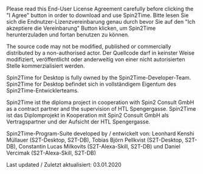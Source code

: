 ﻿Please read this End-User License Agreement carefully before clicking the "I Agree" button in order to download and use Spin2Time.
Bitte lesen Sie sich die Endnutzer-Lizenzvereinbarung genau durch bevor Sie auf den "Ich akzeptiere die Vereinbarung" Button klicken, um Spin2Time herunterzuladen und fortan benutzen zu können.

The source code may not be modified, published or commercially distributed by a non-authorised actor.
Der Quellcode darf in keinster Weise modifiziert, veröffentlicht oder anderweitig von einer nicht autorisierten Stelle kommerzialisiert werden.

Spin2Time for Desktop is fully owned by the Spin2Time-Developer-Team.
Spin2Time for Desktop befindet sich in vollständigem Eigentum des Spin2Time-Entwicklerteams.

Spin2Time ist the diploma project in cooperation with Spin2 Consult GmbH as a contract partner and the supervision of HTL Spengergasse.
Spin2Time ist das Diplomprojekt in Kooperation mit Spin2 Consult GmbH als Vertragspartner und der Aufsicht der HTL Spengergasse.

Spin2Time-Program-Suite developed by / entwickelt von:
Leonhard Kenshi Müllauer (S2T-Desktop, S2T-DB), Tobias Björn Pellkvist (S2T-Desktop, S2T-DB), Constantin Lucas Milkovits (S2T-Alexa-Skill, S2T-DB) und Daniel Vercimak (S2T-Alexa-Skill, S2T-DB)


Last updated / Zuletzt aktualisiert: 03.01.2020




